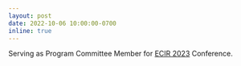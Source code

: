 ```yaml
---
layout: post
date: 2022-10-06 10:00:00-0700
inline: true
---
```


Serving as Program Committee Member for [ECIR 2023](https://ecir2023.org/) Conference.